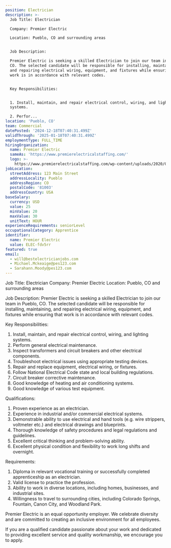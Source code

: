 ```yaml
---
position: Electrician
description: >-
  Job Title: Electrician

  Company: Premier Electric

  Location: Pueblo, CO and surrounding areas


  Job Description:

  Premier Electric is seeking a skilled Electrician to join our team in Pueblo,
  CO. The selected candidate will be responsible for installing, maintaining,
  and repairing electrical wiring, equipment, and fixtures while ensuring that
  work is in accordance with relevant codes.


  Key Responsibilities:


  1. Install, maintain, and repair electrical control, wiring, and lighting
  systems.

  2. Perfor...
location: 'Pueblo, CO'
team: Commercial
datePosted: '2024-12-18T07:40:31.499Z'
validThrough: '2025-01-18T07:40:31.499Z'
employmentType: FULL_TIME
hiringOrganization:
  name: Premier Electric
  sameAs: 'https://www.premierelectricalstaffing.com/'
  logo: >-
    https://www.premierelectricalstaffing.com/wp-content/uploads/2020/05/Premier-Electrical-Staffing-logo.png
jobLocation:
  streetAddress: 123 Main Street
  addressLocality: Pueblo
  addressRegion: CO
  postalCode: '81003'
  addressCountry: USA
baseSalary:
  currency: USD
  value: 25
  minValue: 20
  maxValue: 30
  unitText: HOUR
experienceRequirements: seniorLevel
occupationalCategory: Apprentice
identifier:
  name: Premier Electric
  value: ELEC-fdv5rr
featured: true
email:
  - will@bestelectricianjobs.com
  - Michael.Mckeaige@pes123.com
  - Sarahann.Moody@pes123.com
---
```




Job Title: Electrician
Company: Premier Electric
Location: Pueblo, CO and surrounding areas

Job Description:
Premier Electric is seeking a skilled Electrician to join our team in Pueblo, CO. The selected candidate will be responsible for installing, maintaining, and repairing electrical wiring, equipment, and fixtures while ensuring that work is in accordance with relevant codes.

Key Responsibilities:

1. Install, maintain, and repair electrical control, wiring, and lighting systems.
2. Perform general electrical maintenance.
3. Inspect transformers and circuit breakers and other electrical components.
4. Troubleshoot electrical issues using appropriate testing devices.
5. Repair and replace equipment, electrical wiring, or fixtures.
6. Follow National Electrical Code state and local building regulations.
7. Circuit breaker corrective maintenance.
8. Good knowledge of heating and air conditioning systems.
9. Good knowledge of various test equipment.

Qualifications:

1. Proven experience as an electrician.
2. Experience in industrial and/or commercial electrical systems.
3. Demonstrable ability to use electrical and hand tools (e.g. wire strippers, voltmeter etc.) and electrical drawings and blueprints.
4. Thorough knowledge of safety procedures and legal regulations and guidelines.
5. Excellent critical thinking and problem-solving ability.
6. Excellent physical condition and flexibility to work long shifts and overnight.

Requirements:

1. Diploma in relevant vocational training or successfully completed apprenticeship as an electrician.
2. Valid license to practice the profession.
3. Ability to work in diverse locations, including homes, businesses, and industrial sites.
4. Willingness to travel to surrounding cities, including Colorado Springs, Fountain, Canon City, and Woodland Park.

Premier Electric is an equal opportunity employer. We celebrate diversity and are committed to creating an inclusive environment for all employees.

If you are a qualified candidate passionate about your work and dedicated to providing excellent service and quality workmanship, we encourage you to apply.
